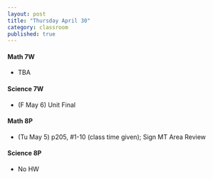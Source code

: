 ```yaml
---
layout: post
title: "Thursday April 30"
category: classroom
published: true
---
```

#### Math 7W
* TBA

#### Science 7W
* (F May 6) Unit Final

#### Math 8P
* (Tu May 5) p205, #1-10 (class time given); Sign MT Area Review

#### Science 8P
* No HW
